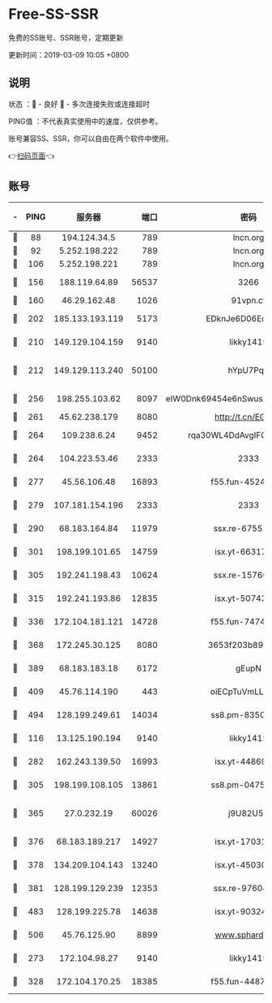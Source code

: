 # Free-SS-SSR

免费的SS账号、SSR账号，定期更新

更新时间：2019-03-09 10:05 +0800

## 说明

状态     ：🙂 - 良好 🙁 - 多次连接失败或连接超时

PING值   ：不代表真实使用中的速度，仅供参考。

账号兼容SS、SSR，你可以自由在两个软件中使用。

👉[扫码页面](https://liesauer.github.io/Free-SS-SSR/)👈

## 账号

|-|PING|服务器|端口|密码|加密方式|区域|
|:----:|:----:|:-----:|-----:|:----:|:----:|:----:|
|🙂|88|194.124.34.5|789|lncn.org|rc4|JP|
|🙂|92|5.252.198.222|789|lncn.org|rc4|JP|
|🙂|106|5.252.198.221|789|lncn.org|rc4|JP|
|🙂|156|188.119.64.89|56537|3266|aes-256-cfb|RU|
|🙂|160|46.29.162.48|1026|91vpn.cf|rc4-md5|RU|
|🙂|202|185.133.193.119|5173|EDknJe6D06EoWDaw|aes-256-cfb|US|
|🙂|210|149.129.104.159|9140|likky1415|aes-256-cfb|HK|
|🙂|212|149.129.113.240|50100|hYpU7PqP|chacha20-ietf-poly1305|CN|
|🙂|256|198.255.103.62|8097|eIW0Dnk69454e6nSwuspv9DmS201tQ0D|aes-256-cfb|US|
|🙂|261|45.62.238.179|8080|http://t.cn/EGJIyrl|rc4-md5|CA|
|🙂|264|109.238.6.24|9452|rqa30WL4DdAvgIFG6Fs3znzTa|aes-256-cfb|FR|
|🙂|264|104.223.53.46|2333|2333|aes-256-cfb|US|
|🙂|277|45.56.106.48|16893|f55.fun-45246716|aes-256-cfb|US|
|🙂|279|107.181.154.196|2333|2333|aes-256-cfb|US|
|🙂|290|68.183.164.84|11979|ssx.re-67552662|aes-256-cfb|US|
|🙂|301|198.199.101.65|14759|isx.yt-66317358|aes-256-cfb|US|
|🙂|305|192.241.198.43|10624|ssx.re-15760725|aes-256-cfb|US|
|🙂|315|192.241.193.86|12835|isx.yt-50743276|aes-256-cfb|US|
|🙂|336|172.104.181.121|14728|f55.fun-74741421|aes-256-cfb|SG|
|🙂|368|172.245.30.125|8080|3653f203b896678d|chacha20-ietf|US|
|🙂|389|68.183.183.18|6172|gEupN|aes-256-cfb|SG|
|🙂|409|45.76.114.190|443|oiECpTuVmLLxk4Ts|aes-256-cfb|AU|
|🙂|494|128.199.249.61|14034|ss8.pm-83503872|aes-256-cfb|SG|
|🙂|116|13.125.190.194|9140|likky1415|aes-256-cfb|KR|
|🙂|282|162.243.139.50|16993|isx.yt-44869527|aes-256-cfb|US|
|🙂|305|198.199.108.105|13861|ss8.pm-04751164|aes-256-cfb|US|
|🙂|365|27.0.232.19|60026|j9U82U53|xchacha20-ietf-poly1305|HK|
|🙂|376|68.183.189.217|14927|isx.yt-17031922|aes-256-cfb|SG|
|🙂|378|134.209.104.143|13240|isx.yt-45030016|aes-256-cfb|SG|
|🙂|381|128.199.129.239|12353|ssx.re-97604958|aes-256-cfb|SG|
|🙂|483|128.199.225.78|14638|isx.yt-90324058|aes-256-cfb|SG|
|🙂|506|45.76.125.90|8899|www.sphard.com|aes-256-cfb|AU|
|🙁|273|172.104.98.27|9140|likky1415|aes-256-cfb|JP|
|🙁|328|172.104.170.25|18385|f55.fun-44871721|aes-256-cfb|SG|
